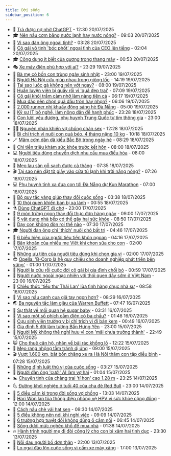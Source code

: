 ```yaml
---
title: Đời sống
sidebar_position: 6
---
```


<!-- vnexpress-doi-song:START -->
- 🚀 [Trả được nợ nhờ ChatGPT](https://vnexpress.net/tra-duoc-no-nho-chatgpt-4916539.html) - 12:30 20/07/2025
- 🎓 [Nên nấu cơm bằng nước lạnh hay nước nóng?](https://vnexpress.net/nen-nau-com-bang-nuoc-lanh-hay-nuoc-nong-4916485.html) - 09:03 20/07/2025
- 🚦 [Vì sao đàn ông ngoại tình?](https://vnexpress.net/vi-sao-dan-ong-ngoai-tinh-4916353.html) - 03:28 20/07/2025
- 🦣 [Cô gái vô tình &#39;bóc phốt&#39; ngoại tình của CEO lên tiếng](https://vnexpress.net/co-gai-vo-tinh-boc-phot-ngoai-tinh-cua-ceo-len-tieng-4916495.html) - 02:04 20/07/2025
- 🎓 [Công dụng ít biết của gương trong thang máy](https://vnexpress.net/cong-dung-it-biet-cua-guong-trong-thang-may-4916473.html) - 00:53 20/07/2025
- 🎭 [Xe máy điện phù hợp với ai?](https://vnexpress.net/xe-may-dien-phu-hop-voi-ai-4916115.html) - 23:29 19/07/2025
- 🦅 [Bà mẹ có bốn con trùng ngày sinh nhật](https://vnexpress.net/ba-me-co-bon-con-trung-ngay-sinh-nhat-4916416.html) - 23:00 19/07/2025
- 🎃 [Người Hà Nội cứu giúp nhau trong giông lốc](https://vnexpress.net/nguoi-ha-noi-cuu-giup-nhau-trong-giong-loc-4916443.html) - 14:19 19/07/2025
- 💪 [Tại sao luộc gà không nên vớt ngay?](https://vnexpress.net/tai-sao-luoc-ga-khong-nen-vot-ngay-4916024.html) - 08:00 19/07/2025
- 🐻 [Huấn luyện viên bị quấy rối vì &#39;quá đẹp trai&#39;](https://vnexpress.net/huan-luyen-vien-bi-quay-roi-vi-qua-dep-trai-4916328.html) - 07:09 19/07/2025
- 🧠 [Cô gái khỏi trầm cảm nhờ làm nàng tiên cá](https://vnexpress.net/co-gai-khoi-tram-cam-nho-lam-nang-tien-ca-4904846.html) - 06:17 19/07/2025
- 🐘 [Mua đào nên chọn quả đầu tròn hay nhọn?](https://vnexpress.net/mua-dao-nen-chon-qua-dau-tron-hay-nhon-4915996.html) - 06:06 19/07/2025
- 👹 [2.000 runner nhí khuấy động sáng hè Đà Nẵng](https://vnexpress.net/2-000-runner-nhi-khuay-dong-sang-he-da-nang-4915956.html) - 05:00 19/07/2025
- 💂 [Kỹ sư IT bỏ nghề, làm nông dân để hạnh phúc](https://vnexpress.net/ky-su-it-bo-nghe-lam-nong-dan-de-hanh-phuc-4914418.html) - 23:28 18/07/2025
- 🦍 [Con lười yêu đương, phụ huynh Trung Quốc tự tìm thông gia](https://vnexpress.net/con-luoi-yeu-duong-phu-huynh-trung-quoc-tu-tim-thong-gia-4915943.html) - 23:00 18/07/2025
- 🧑‍🏫 [Nguyên nhân khiến vợ chồng chán sex](https://vnexpress.net/nguyen-nhan-khien-vo-chong-chan-sex-4915926.html) - 12:28 18/07/2025
- 🧰 [Bị chỉ trích vì nuôi con quá béo, 4 tháng nặng 10 kg](https://vnexpress.net/bi-chi-trich-vi-nuoi-con-qua-beo-4-thang-nang-10-kg-4916069.html) - 10:18 18/07/2025
- 🪄 [Mâm cơm dân dã kiểu Bắc Bộ trong ngày hè](https://vnexpress.net/mam-com-dan-da-kieu-bac-bo-trong-ngay-he-4916021.html) - 08:29 18/07/2025
- 🐲 [Chi tiền triệu khám sức khỏe trước kết hôn](https://vnexpress.net/chi-tien-trieu-kham-suc-khoe-truoc-ket-hon-4915968.html) - 08:00 18/07/2025
- 💻 [Người tiêu dùng chuyển dịch nhu cầu mua điều hòa](https://vnexpress.net/nguoi-tieu-dung-chuyen-dich-nhu-cau-mua-dieu-hoa-4914477.html) - 08:00 18/07/2025
- 🐘 [Mẹo lau sàn gỗ sạch được cả tháng](https://vnexpress.net/meo-lau-san-go-sach-duoc-ca-thang-4915723.html) - 07:35 18/07/2025
- 🎬 [Tại sao nên đặt tờ giấy vào cửa tủ lạnh khi trời nắng nóng?](https://vnexpress.net/tai-sao-nen-dat-to-giay-vao-cua-tu-lanh-khi-troi-nang-nong-4915854.html) - 07:26 18/07/2025
- 💻 [Phụ huynh tỉnh xa đưa con tới Đà Nẵng dự Kun Marathon](https://vnexpress.net/phu-huynh-tinh-xa-dua-con-toi-da-nang-du-kun-marathon-4915857.html) - 07:00 18/07/2025
- 🧰 [Bộ quy tắc vàng giúp thay đổi cuộc sống](https://vnexpress.net/bo-quy-tac-vang-giup-thay-doi-cuoc-song-4915875.html) - 03:38 18/07/2025
- 🫣 [10 thói quen khiến bạn bị xa lánh](https://vnexpress.net/10-thoi-quen-khien-ban-bi-xa-lanh-4914182.html) - 00:55 18/07/2025
- ⚗️ [Dùng ChatGPT đi chợ](https://vnexpress.net/dung-chatgpt-di-cho-4915637.html) - 23:00 17/07/2025
- 🌊 [9 món trứng ngon thay đổi thực đơn hàng ngày](https://vnexpress.net/9-mon-trung-ngon-thay-doi-thuc-don-hang-ngay-4915583.html) - 09:00 17/07/2025
- 💃 [5 vật dụng nhà bếp có thể gây hại sức khỏe](https://vnexpress.net/5-vat-dung-nha-bep-co-the-gay-hai-suc-khoe-4915575.html) - 08:50 17/07/2025
- 🦆 [Dạy con không đòn roi thế nào](https://vnexpress.net/day-con-khong-don-roi-the-nao-4911982.html) - 07:30 17/07/2025
- 🎓 [Người đàn ông chỉ &#39;thích&#39; nuôi chó bất trị](https://vnexpress.net/nguoi-dan-ong-chi-thich-nuoi-cho-bat-tri-4915212.html) - 04:46 17/07/2025
- 💪 [6 biểu hiện của người tiêu tiền khôn ngoan](https://vnexpress.net/6-bieu-hien-cua-nguoi-tieu-tien-khon-ngoan-4915112.html) - 04:16 17/07/2025
- 🤔 [Băn khoăn của nhiều mẹ Việt khi chọn sữa cho con](https://vnexpress.net/ban-khoan-cua-nhieu-me-viet-khi-chon-sua-cho-con-4915237.html) - 02:00 17/07/2025
- 🧰 [Những ưu tiên của người tiêu dùng khi chọn gia vị](https://vnexpress.net/nhung-uu-tien-cua-nguoi-tieu-dung-khi-chon-gia-vi-4906754.html) - 02:00 17/07/2025
- 😎 [Opella: &#39;B-Corp là hệ quy chiếu cho doanh nghiệp phát triển bền vững&#39;](https://vnexpress.net/opella-b-corp-la-he-quy-chieu-cho-doanh-nghiep-phat-trien-ben-vung-4915217.html) - 01:00 17/07/2025
- 🌮 [Người lạ cứu rỗi cuộc đời cô gái bị gia đình chối bỏ](https://vnexpress.net/nguoi-la-cuu-roi-cuoc-doi-co-gai-bi-gia-dinh-choi-bo-4913028.html) - 00:59 17/07/2025
- 🧠 [Người nước ngoài ngạc nhiên với thói quen dậy sớm ở Việt Nam](https://vnexpress.net/nguoi-nuoc-ngoai-ngac-nhien-voi-thoi-quen-day-som-o-viet-nam-4915240.html) - 23:00 16/07/2025
- 🎡 [Chiêu thức &#39;tiểu thư Thái Lan&#39; lừa tình hàng chục nhà sư](https://vnexpress.net/chieu-thuc-tieu-thu-thai-lan-lua-tinh-hang-chuc-nha-su-4915039.html) - 08:58 16/07/2025
- 🎡 [Vì sao nấu canh cua giã tay ngon hơn?](https://vnexpress.net/vi-sao-nau-canh-cua-gia-tay-ngon-hon-4915058.html) - 08:29 16/07/2025
- 🌏 [Ba nguyên tắc làm giàu của Warren Buffett](https://vnexpress.net/ba-nguyen-tac-lam-giau-cua-warren-buffett-4910702.html) - 07:47 16/07/2025
- 🐻 [Sự thật về mối quan hệ sugar baby](https://vnexpress.net/su-that-ve-moi-quan-he-sugar-baby-4914210.html) - 03:31 16/07/2025
- 💂 [Vì sao một số phích cắm điện có ba chấu?](https://vnexpress.net/vi-sao-mot-so-phich-cam-dien-co-ba-chau-4914749.html) - 01:48 16/07/2025
- 🥸 [Cựu sinh viên trường y bị chỉ trích vì đi bán kem](https://vnexpress.net/cuu-sinh-vien-truong-y-bi-chi-trich-vi-di-ban-kem-4914486.html) - 00:49 16/07/2025
- 🌋 [Gia đình 5 đời làm tương Bần Hưng Yên](https://vnexpress.net/gia-dinh-5-doi-lam-tuong-ban-hung-yen-4914584.html) - 23:00 15/07/2025
- 🦩 [Người Mỹ không thể nghỉ hưu vì con &#39;mãi chưa trưởng thành&#39;](https://vnexpress.net/nguoi-my-khong-the-nghi-huu-vi-con-mai-chua-truong-thanh-4913251.html) - 22:49 15/07/2025
- 😺 [Cho thuê căn hộ, nhận về bãi rác khổng lồ](https://vnexpress.net/cho-thue-can-ho-nhan-ve-bai-rac-khong-lo-4914586.html) - 12:22 15/07/2025
- 🐻 [Mẹo rang nhộng tằm tránh dị ứng](https://vnexpress.net/meo-rang-nhong-tam-tranh-di-ung-4914434.html) - 09:00 15/07/2025
- 🎬 [Vượt 1.600 km, bắt bốn chặng xe ra Hà Nội thăm con tập diễu binh](https://vnexpress.net/vuot-1-600-km-bat-bon-chang-xe-ra-ha-noi-tham-con-tap-dieu-binh-4914456.html) - 07:28 15/07/2025
- 🎊 [Những định luật thú vị của cuộc sống](https://vnexpress.net/nhung-dinh-luat-thu-vi-cua-cuoc-song-4914424.html) - 03:27 15/07/2025
- 💄 [Người đàn ông &#39;cưới&#39; AI làm vợ hai](https://vnexpress.net/nguoi-dan-ong-cuoi-ai-lam-vo-hai-4914144.html) - 01:04 15/07/2025
- 🏊 [Chuyện tình của chàng trai &#39;tí hon&#39; cao 1,28 m](https://vnexpress.net/chuyen-tinh-cua-chang-trai-ti-hon-cao-1-28-m-4911562.html) - 23:25 14/07/2025
- 🌜 [Đường khởi nghiệp ở tuổi 40 của cha đẻ Red Bull](https://vnexpress.net/duong-khoi-nghiep-o-tuoi-40-cua-cha-de-red-bull-4914286.html) - 23:00 14/07/2025
- 🤡 [5 điều cấm kị trong đời sống vợ chồng](https://vnexpress.net/5-dieu-cam-ki-trong-doi-song-vo-chong-4913715.html) - 13:03 14/07/2025
- 🥰 [Hari Won lan tỏa thông điệp phòng vệ HPV vì sức khỏe cộng đồng](https://vnexpress.net/hari-won-lan-toa-thong-diep-phong-ve-hpv-vi-suc-khoe-cong-dong-4914205.html) - 12:00 14/07/2025
- 🦍 [Cách nấu chè vải hạt sen](https://vnexpress.net/cach-nau-che-vai-hat-sen-4914166.html) - 09:30 14/07/2025
- 🫣 [5 điều không nên nói khi nghỉ việc](https://vnexpress.net/5-dieu-khong-nen-noi-khi-nghi-viec-4913451.html) - 09:09 14/07/2025
- 🚦 [6 trường hợp tuyệt đối không dùng ổ cắm nối](https://vnexpress.net/6-truong-hop-tuyet-doi-khong-dung-o-cam-noi-4913738.html) - 06:45 14/07/2025
- 🐘 [Sống dưới mức nghèo khổ để mua nhà](https://vnexpress.net/song-duoi-muc-ngheo-kho-de-mua-nha-4913740.html) - 01:38 14/07/2025
- 🔥 [Hành trình người mẹ đi đòi công lý cho con bị xâm hại tình dục](https://vnexpress.net/hanh-trinh-nguoi-me-di-doi-cong-ly-cho-con-bi-xam-hai-tinh-duc-4913153.html) - 23:30 13/07/2025
- 🎃 [Nỗi đau người bố đơn thân](https://vnexpress.net/noi-dau-nguoi-bo-don-than-4912941.html) - 22:00 13/07/2025
- 🥳 [Lo ngại đảo lộn cuộc sống vì cấm xe máy xăng](https://vnexpress.net/lo-ngai-dao-lon-cuoc-song-vi-cam-xe-may-xang-4913718.html) - 17:00 13/07/2025<!-- vnexpress-doi-song:END -->
